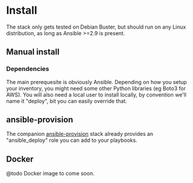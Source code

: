 # Install
The stack only gets tested on Debian Buster, but should run on any Linux distribution, as long as Ansible >=2.9 is present.
## Manual install

### Dependencies
The main prerequesite is obviously Ansible. Depending on how you setup your inventory, you might need some other Python libraries (eg Boto3 for AWS).
You will also need a local user to install locally, by convention we'll name it "deploy", bit you can easily override that.

## ansible-provision
The companion [ansible-provision](https://github.com/codeenigma/ansible-provision) stack already provides an "ansible_deploy" role you can add to your playbooks.

## Docker
@todo Docker image to come soon.
